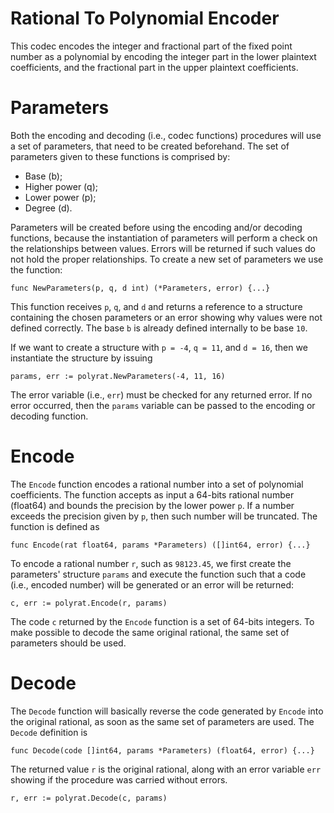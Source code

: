 # Rational To Polynomial Encoder

This codec encodes the integer and fractional part of the fixed point number as a polynomial by encoding the integer part in the lower plaintext coefficients, and the fractional part in the upper plaintext coefficients.

# Parameters

Both the encoding and decoding (i.e., codec functions) procedures will use a set of parameters, that need to be created beforehand. The set of parameters given to these functions is comprised by:

- Base (b);
- Higher power (q);
- Lower power (p);
- Degree (d).

Parameters will be created before using the encoding and/or decoding functions, because the instantiation of parameters will perform a check on the relationships between values. Errors will be returned if such values do not hold the proper relationships. To create a new set of parameters we use the function:

```golang
func NewParameters(p, q, d int) (*Parameters, error) {...}
```

This function receives `p`, `q`, and `d` and returns a reference to a structure containing the chosen parameters or an error showing why values were not defined correctly. The base `b` is already defined internally to be base `10`.

If we want to create a structure with `p = -4`, `q = 11`, and `d = 16`, then we instantiate the structure by issuing

```golang
params, err := polyrat.NewParameters(-4, 11, 16)
```

The error variable (i.e., `err`) must be checked for any returned error. If no error occurred, then the `params` variable can be passed to the encoding or decoding function.

# Encode

The `Encode` function encodes a rational number into a set of polynomial coefficients. The function accepts as input a 64-bits rational number (float64) and bounds the precision by the lower power `p`. If a number exceeds the precision given by `p`, then such number will be truncated. The function is defined as

```golang
func Encode(rat float64, params *Parameters) ([]int64, error) {...}
```

To encode a rational number `r`, such as `98123.45`, we first create the parameters' structure `params` and execute the function such that a code (i.e., encoded number) will be generated or an error will be returned:

```golang
c, err := polyrat.Encode(r, params)
```

The code `c` returned by the `Encode` function is a set of 64-bits integers. To make possible to decode the same original rational, the same set of parameters should be used.

# Decode

The `Decode` function will basically reverse the code generated by `Encode` into the original rational, as soon as the same set of parameters are used. The `Decode` definition is

```golang
func Decode(code []int64, params *Parameters) (float64, error) {...}
```

The returned value `r` is the original rational, along with an error variable `err` showing if the procedure was carried without errors.

```golang
r, err := polyrat.Decode(c, params)
```
